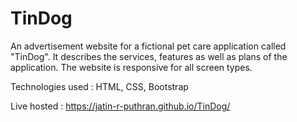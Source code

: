 # TinDog

An advertisement website for a fictional pet care application called "TinDog". It describes the services, features as well as plans of the application. The website is responsive for all screen types.

Technologies used : HTML, CSS, Bootstrap

Live hosted : https://jatin-r-puthran.github.io/TinDog/

